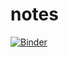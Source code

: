 # notes
[![Binder](https://mybinder.org/badge_logo.svg)](https://mybinder.org/v2/gh/volborthite/notes/master)
